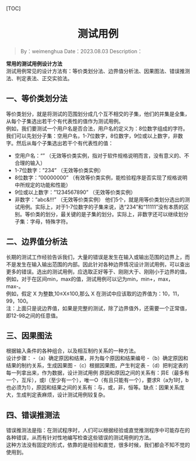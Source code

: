[TOC]

<h1 align="center">测试用例</h1>

> By：weimenghua
> Date：2023.08.03
> Description：



**常用的测试用例设计方法**  
测试用例常见的设计方法有：等价类划分法、边界值分析法、因果图法、错误推测法、判定表法、正交实验法。

## 一、等价类划分法
等价类划分，就是将测试的范围划分成几个互不相交的子集，他们的并集是全集，从每个子集选出若干个有代表性的值作为测试用例。  
例如，我们要测试一个用户名是否合法，用户名的定义为：8位数字组成的字符。  
我们可以先划分子集：空用户名，1-7位数字，8位数字，9位或以上数字，非数字。然后从每个子集选出若干个有代表性的值：  
- 空用户名：“” （无效等价类实例，指对于软件规格说明而言，没有意义的、不合理的输入）
- 1-7位数字：”234” （无效等价类实例）
- 8位数字：”00000000” （有效等价类实例，能检验程序是否实现了规格说明中所规定的功能和性能）
- 9位或以上数字：”1234567890” （无效等价类实例）
- 非数字：”abc&!!!” （无效等价类实例）
他们5个，就是用等价类划分选出的测试用例。实际上，对于1-7位数字的子集来说，选“234”和“11111”没有本质的区别。等价类的划分，最关键的是子集的划分。实际上，非数字还可以继续划分子集：字母，特殊字符。



## 二、边界值分析法
长期的测试工作经验告诉我们，大量的错误是发生在输入或输出范围的边界上，而不是发生在输入输出范围的内部。因此针对各种边界情况设计测试用例，可以查出更多的错误。选出的测试用例，应选取正好等于、刚刚大于、刚刚小于边界的值，例如，对于在区间min，max的值，测试用例可以记为min，min+，max，max-。  
例如，假定 X 为整数,10≤X≤100,那么 X 在测试中应该取的边界值为：10，11，99，100。  
注：上面只是说边界值，如果是完整的测试，除了边界值外，还需要一个正常值，即12-98之间的任意值。



## 三、因果图法
根据输入条件的各种组合，以及相互制约关系的一种方法。  
设计步骤：
-（a）确定原因和结果，并为每个原因和结果编号
-（b）确定原因和结果的制约关系，生成因果图
-（c）根据因果图，产生判定表
-（d）把判定表的每一列拿出来，作为数据，设计测试用例
原因和原因之间的关系有：异E（最多有一个，互斥），或I（至少有一个），唯一O（有且只能有一个），要求R（a为1时，b也必须为1），原因和结果之间的关系有：与，或，非，恒等。缺点：因果关系庞大，生成判定表麻烦，设计测试用例较复杂。



## 四、错误推测法
错误推测法是指：在测试程序时，人们可以根据经验或直觉推测程序中可能存在的各种错误，从而有针对性地编写检查这些错误的测试用例的方法。  
这种方法没有固定的形式，依靠的是经验和直觉，很多时候，我们都会不知不觉的使用到。
